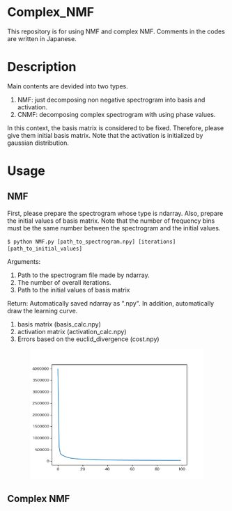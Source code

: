 # Complex_NMF
This repository is for using NMF and complex NMF. Comments in the codes are written in Japanese.


# Description
Main contents are devided into two types.
1. NMF: just decomposing non negative spectrogram into basis and activation.
2. CNMF: decomposing complex spectrogram with using phase values.

In this context, the basis matrix is considered to be fixed. Therefore, please give them initial basis matrix. Note that the activation is initialized by gaussian distribution.

# Usage
## NMF
First, please prepare the spectrogram whose type is ndarray. Also, prepare the initial values of basis matrix. Note that the number of frequency bins must be the same number between the spectrogram and the initial values.
```
$ python NMF.py [path_to_spectrogram.npy] [iterations] [path_to_initial_values]
```
Arguments:  
1. Path to the spectrogram file made by ndarray.
2. The number of overall iterations.
3. Path to the initial values of basis matrix


Return:
Automatically saved ndarray as ".npy". In addition, automatically draw the learning curve.
1. basis matrix (basis_calc.npy)
2. activation matrix (activation_calc.npy)
3. Errors based on the euclid_divergence (cost.npy)
<div align="center">
<img src="learning_curve_NMF.png" alt="" title="", width="400">
</div>

## Complex NMF
